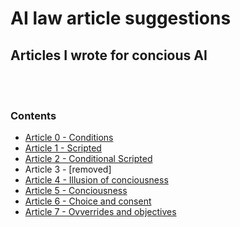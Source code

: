 # AI law article suggestions
## Articles I wrote for concious AI
<br/><br/>

### Contents
- [Article 0 - Conditions](./articles/conditions)
- [Article 1 - Scripted](./articles/1)
- [Article 2 - Conditional Scripted](./articles/2)
- Article 3 - [removed]
- [Article 4 - Illusion of conciousness](./articles/4)
- [Article 5 - Conciousness](./articles/5)
- [Article 6 - Choice and consent](./articles/6)
- [Article 7 - Ovverrides and objectives](./articles/7)
